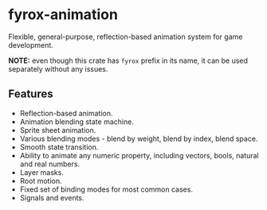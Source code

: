 # fyrox-animation

Flexible, general-purpose, reflection-based animation system for game development.

**NOTE:** even though this crate has `fyrox` prefix in its name, it can be used separately without any issues.

## Features

- Reflection-based animation.
- Animation blending state machine.
- Sprite sheet animation.
- Various blending modes - blend by weight, blend by index, blend space.
- Smooth state transition.
- Ability to animate any numeric property, including vectors, bools, natural and real numbers.
- Layer masks.
- Root motion.
- Fixed set of binding modes for most common cases.
- Signals and events.